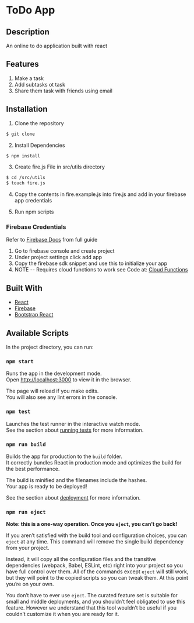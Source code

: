 # ToDo App

## Description

An online to do application built with react

## Features

1. Make a task
2. Add subtasks ot task
3. Share them task with friends using email

## Installation

1. Clone the repository

```sh
$ git clone
```

2. Install Dependencies

```sh
$ npm install
```

3. Create fire.js File in src/utils directory

```sh
$ cd /src/utils
$ touch fire.js
```

4. Copy the contents in fire.example.js into fire.js and add in your firebase app credentials

5. Run npm scripts

### Firebase Credentials

Refer to [Firebase Docs](https://firebase.google.com/docs/) from full guide

1. Go to firebase console and create project
2. Under project settings click add app
3. Copy the firebase sdk snippet and use this to initialize your app
4. NOTE -- Requires cloud functions to work see Code at: [Cloud Functions](https://github.com/haikalazhar197/online-to-do-cloud-functions)

## Built With

- [React](https://reactjs.org/)
- [Firebase](https://firebase.google.com/)
- [Bootstrap React](https://react-bootstrap.github.io/)

## Available Scripts

In the project directory, you can run:

### `npm start`

Runs the app in the development mode.<br />
Open [http://localhost:3000](http://localhost:3000) to view it in the browser.

The page will reload if you make edits.<br />
You will also see any lint errors in the console.

### `npm test`

Launches the test runner in the interactive watch mode.<br />
See the section about [running tests](https://facebook.github.io/create-react-app/docs/running-tests) for more information.

### `npm run build`

Builds the app for production to the `build` folder.<br />
It correctly bundles React in production mode and optimizes the build for the best performance.

The build is minified and the filenames include the hashes.<br />
Your app is ready to be deployed!

See the section about [deployment](https://facebook.github.io/create-react-app/docs/deployment) for more information.

### `npm run eject`

**Note: this is a one-way operation. Once you `eject`, you can’t go back!**

If you aren’t satisfied with the build tool and configuration choices, you can `eject` at any time. This command will remove the single build dependency from your project.

Instead, it will copy all the configuration files and the transitive dependencies (webpack, Babel, ESLint, etc) right into your project so you have full control over them. All of the commands except `eject` will still work, but they will point to the copied scripts so you can tweak them. At this point you’re on your own.

You don’t have to ever use `eject`. The curated feature set is suitable for small and middle deployments, and you shouldn’t feel obligated to use this feature. However we understand that this tool wouldn’t be useful if you couldn’t customize it when you are ready for it.
